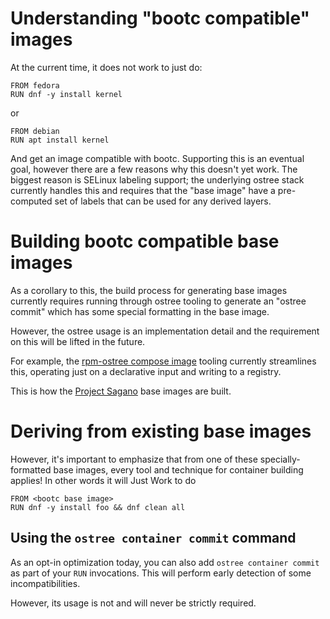 # Understanding "bootc compatible" images

At the current time, it does not work to just do:
```
FROM fedora
RUN dnf -y install kernel
```
or
```
FROM debian
RUN apt install kernel
```

And get an image compatible with bootc.  Supporting this
is an eventual goal, however there are a few reasons why
this doesn't yet work.  The biggest reason is SELinux
labeling support; the underlying ostree stack currently
handles this and requires that the "base image"
have a pre-computed set of labels that can be used
for any derived layers.

# Building bootc compatible base images

As a corollary to this, the build process
for generating base images currently requires running
through ostree tooling to generate an "ostree commit"
which has some special formatting in the base image.

However, the ostree usage is an implementation detail
and the requirement on this will be lifted in the future.

For example, the [rpm-ostree compose image](https://coreos.github.io/rpm-ostree/container/#creating-base-images)
tooling currently streamlines this, operating just
on a declarative input and writing to a registry.

This is how the [Project Sagano](https://github.com/centos/sagano)
base images are built.

# Deriving from existing base images

However, it's important to emphasize that from one
of these specially-formatted base images, every
tool and technique for container building applies!
In other words it will Just Work to do
```
FROM <bootc base image>
RUN dnf -y install foo && dnf clean all 
```

## Using the `ostree container commit` command

As an opt-in optimization today, you can also add `ostree container commit`
as part of your `RUN` invocations.   This will perform early detection
of some incompatibilities.

However, its usage is not and will never be strictly required.


